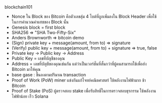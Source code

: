 blockchain101

- Nonce ใน Block ของ Bitcoin คือตัวเลขสุ่ม 4 ไบต์ที่ถูกเพิ่มลงใน Block Header เพื่อใช้ในการคำนวณค่าแฮชของ Block นั้น
- Genesis block = first block
- SHA256 => "SHA Two-Fifty-Six"
- Anders Brownworth => bitcoin demo
- (Sign) private key + message(amount, from to) => signature
- (Verify) public key + message(amount, from to) + signature => true, false
- Private key -> Public key -> Address
- Public Key = เลขที่บัญชีของคุณ
- Address = เลขที่บัญชีของคุณเช่นกัน แต่ว่าเป็นเวอร์ชั่นที่สั้นกว่าที่ผู้คนสามารถใช้เพื่อส่ง Bitcoin มาให้คุณ
- base gase : ขึ้นลงตามปริมาณ transaction
- Proof of Work (PoW)
    miner แข่งกันแก้โจทย์คณิตศาสตร์
    ใช้พลังงานไฟฟ้ามาก
    ช้า
    Bitcoin
- Proof of Stake (PoS)
    ผู้ตรวจสอบ stake เพื่อรับสิทธิ์ในการตรวจสอบธุรกรรม
    ใช้พลังงานไฟฟ้าน้อย
    เร็ว
    Solana